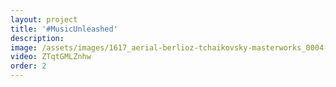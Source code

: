```yaml
---
layout: project
title: '#MusicUnleashed'
description:
image: /assets/images/1617_aerial-berlioz-tchaikovsky-masterworks_0004-lores.jpg
video: ZTqtGMLZnhw
order: 2
---
```


